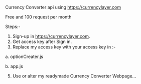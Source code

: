 Currency Converter api using https://currencylayer.com

Free and 100 request per month

Steps:-
1. Sign-up in https://currencylayer.com.
2. Get access key after Sign in.
3. Replace my access key with your access key in :-
   
  a. optionCreater.js
  
  b. app.js
  
5. Use or alter my readymade Currency Converter Webpage...
